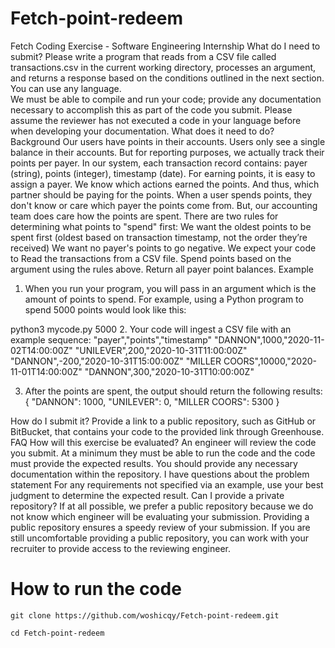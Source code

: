 # Fetch-point-redeem
Fetch Coding Exercise - Software Engineering Internship
What do I need to submit?
Please write a program that reads from a CSV file called transactions.csv in the current working directory, processes an argument, and returns a response based on the conditions outlined in the next section.  You can use any language.  
We must be able to compile and run your code; provide any documentation necessary to accomplish this as part of the code you submit. Please assume the reviewer has not executed a code in your language before when developing your documentation. 
What does it need to do? 
Background 
Our users have points in their accounts. Users only see a single balance in their accounts. But for reporting purposes, we actually track their points per payer. In our system, each transaction record contains: payer (string), points (integer), timestamp (date). 
For earning points, it is easy to assign a payer. We know which actions earned the points. And thus, which partner should be paying for the points. 
When a user spends points, they don't know or care which payer the points come from. But, our accounting team does care how the points are spent. There are two rules for determining what points to "spend" first: 
We want the oldest points to be spent first (oldest based on transaction timestamp, not the order they’re received) 
We want no payer's points to go negative. 
We expect your code to
Read the transactions from a CSV file.
Spend points based on the argument using the rules above.
Return all payer point balances.
Example 

1. When you run your program, you will pass in an argument which is the amount of points to spend.
For example, using a Python program to spend 5000 points would look like this:

python3 mycode.py 5000
2. Your code will ingest a CSV file with an example sequence: 
"payer","points","timestamp"
"DANNON",1000,"2020-11-02T14:00:00Z"
"UNILEVER",200,"2020-10-31T11:00:00Z"
"DANNON",-200,"2020-10-31T15:00:00Z"
"MILLER COORS",10000,"2020-11-01T14:00:00Z"
"DANNON",300,"2020-10-31T10:00:00Z"


3. After the points are spent, the output should return the following results: 
{ 
"DANNON": 1000, 
"UNILEVER": 0, 
"MILLER COORS": 5300 
} 

How do I submit it? 
Provide a link to a public repository, such as GitHub or BitBucket, that contains your code to the provided link through Greenhouse.
FAQ 
How will this exercise be evaluated? 
An engineer will review the code you submit. At a minimum they must be able to run the code and the code must provide the expected results. You should provide any necessary documentation within the repository. 
I have questions about the problem statement 
For any requirements not specified via an example, use your best judgment to determine the expected result. 
Can I provide a private repository? 
If at all possible, we prefer a public repository because we do not know which engineer will be evaluating your submission. Providing a public repository ensures a speedy review of your submission. If you are still uncomfortable providing a public repository, you can work with your recruiter to provide access to the reviewing engineer. 

# How to run the code

```
git clone https://github.com/woshicqy/Fetch-point-redeem.git
```

```
cd Fetch-point-redeem
```
